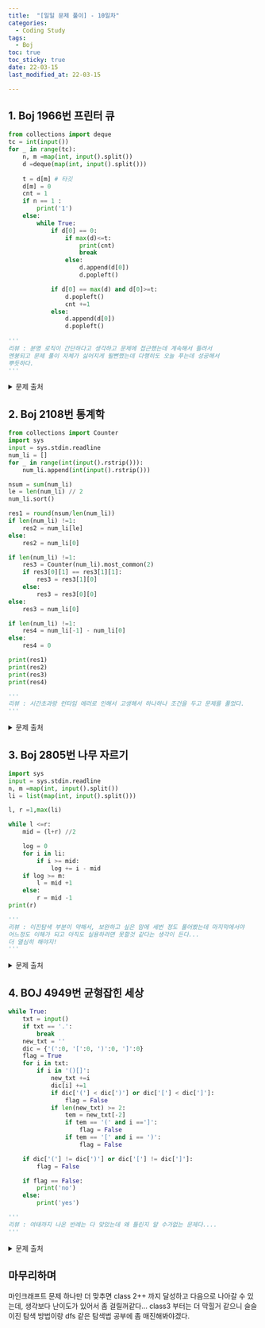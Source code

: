 ```yaml
---
title:  "[일일 문제 풀이] - 10일차"
categories:
  - Coding Study
tags:
  - Boj
toc: true
toc_sticky: true 
date: 22-03-15
last_modified_at: 22-03-15

---
```

## 1. Boj 1966번 프린터 큐
```python
from collections import deque
tc = int(input())
for _ in range(tc):
    n, m =map(int, input().split())
    d =deque(map(int, input().split()))
    
    t = d[m] # 타깃
    d[m] = 0
    cnt = 1
    if n == 1 :
        print('1')
    else:
        while True:
            if d[0] == 0:
                if max(d)<=t:
                    print(cnt)
                    break
                else:
                    d.append(d[0])
                    d.popleft()

            if d[0] == max(d) and d[0]>=t:
                d.popleft()
                cnt +=1
            else:
                d.append(d[0])
                d.popleft()
    
'''
리뷰 : 분명 로직이 간단하다고 생각하고 문제에 접근했는데 계속해서 틀려서
멘붕되고 문제 풀이 자체가 싫어지게 될뻔했는데 다행히도 오늘 푸는데 성공해서
뿌듯하다.
'''
```
<details>
<summary>문제 출처</summary>
<div markdown="1">       

[1966번](https://www.acmicpc.net/problem/1966)

</div>
</details>

## 2. Boj 2108번 통계학
```python
from collections import Counter
import sys
input = sys.stdin.readline
num_li = []
for _ in range(int(input().rstrip())):
    num_li.append(int(input().rstrip()))

nsum = sum(num_li)
le = len(num_li) // 2
num_li.sort()

res1 = round(nsum/len(num_li))
if len(num_li) !=1:
    res2 = num_li[le]
else:
    res2 = num_li[0]

if len(num_li) !=1:
    res3 = Counter(num_li).most_common(2)
    if res3[0][1] == res3[1][1]:
        res3 = res3[1][0]
    else:
        res3 = res3[0][0]
else:
    res3 = num_li[0]

if len(num_li) !=1:
    res4 = num_li[-1] - num_li[0]
else:
    res4 = 0

print(res1)
print(res2)
print(res3)
print(res4)

'''
리뷰 : 시간초과랑 런타임 에러로 인해서 고생해서 하나하나 조건을 두고 문제를 풀었다.
'''
```
<details>
<summary>문제 출처</summary>
<div markdown="1">       

[2108번](https://www.acmicpc.net/problem/2108)

</div>
</details>


## 3. Boj 2805번 나무 자르기
```python
import sys
input = sys.stdin.readline
n, m =map(int, input().split())
li = list(map(int, input().split()))

l, r =1,max(li)

while l <=r:
    mid = (l+r) //2

    log = 0
    for i in li:
        if i >= mid:
            log += i - mid
    if log >= m:
        l = mid +1
    else:
        r = mid -1
print(r)

'''
리뷰 : 이진탐색 부분이 약해서, 보완하고 싶은 맘에 세번 정도 풀어봤는데 마지막에서야
어느정도 이해가 되고 아직도 실용하려면 못할것 같다는 생각이 든다...
더 열심히 해야지!
'''
```

<details>
<summary>문제 출처</summary>
<div markdown="1">       

[2805번](https://www.acmicpc.net/problem/2805)

</div>
</details>


## 4. BOJ 4949번 균형잡힌 세상
```python
while True:
    txt = input()
    if txt == '.':
        break
    new_txt = ''
    dic = {'(':0, '[':0, ')':0, ']':0}
    flag = True
    for i in txt:
        if i in '()[]':
            new_txt +=i
            dic[i] +=1
            if dic['('] < dic[')'] or dic['['] < dic[']']:
                flag = False
            if len(new_txt) >= 2:
                tem = new_txt[-2]
                if tem == '(' and i ==']':
                    flag = False
                if tem == '[' and i == ')':
                    flag = False

    if dic['('] != dic[')'] or dic['['] != dic[']']:
        flag = False

    if flag == False:
        print('no')
    else:
        print('yes')

'''
리뷰 : 여태까지 나온 반례는 다 맞았는데 왜 틀린지 알 수가없는 문제다....
'''
```

<details>
<summary>문제 출처</summary>
<div markdown="1">       

[4949번](https://www.acmicpc.net/problem/4949)

</div>
</details>

## 마무리하며
마인크래프트 문제 하나만 더 맞추면 class 2++ 까지 달성하고 다음으로 나아갈 수 있는데, 생각보다 난이도가 있어서 좀 걸릴꺼같다... 
class3 부터는 더 막힐거 같으니 슬슬 이진 탐색 방법이랑 dfs 같은 탐색법 공부에 좀 매진해봐야겠다.
